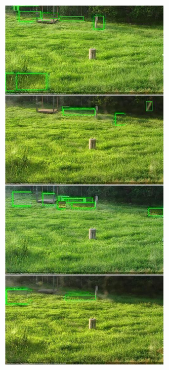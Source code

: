 ![20200630-184559-185601](in2/20200630/20200630-184559-185601_0_.jpg)
![20200630-185607-190608](in2/20200630/20200630-185607-190608_0_.jpg)
![20200630-190615-191616](in2/20200630/20200630-190615-191616_0_.jpg)
![20200630-191622-192624](in2/20200630/20200630-191622-192624_0_.jpg)
